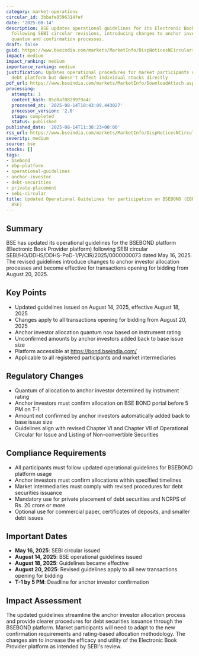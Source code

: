 ```yaml
---
category: market-operations
circular_id: 3bbafe8596314fef
date: '2025-08-14'
description: BSE updates operational guidelines for its Electronic Book Provider platform
  following SEBI circular revisions, introducing changes to anchor investor allocation
  quantum and confirmation processes.
draft: false
guid: https://www.bseindia.com/markets/MarketInfo/DispNoticesNCirculars.aspx?Noticeid={DD64F892-463B-4E3E-9260-F681B5ADF032}&noticeno=20250814-19&dt=08/14/2025&icount=19&totcount=67&flag=0
impact: medium
impact_ranking: medium
importance_ranking: medium
justification: Updates operational procedures for market participants using BSE's
  debt platform but doesn't affect individual stocks directly
pdf_url: https://www.bseindia.com/markets/MarketInfo/DownloadAttach.aspx?id=20250814-19&attachedId=57e45a5f-5db8-4a34-81b5-668e4c176061
processing:
  attempts: 1
  content_hash: 85d8af0829979a4c
  processed_at: '2025-08-14T18:43:09.443027'
  processor_version: '2.0'
  stage: completed
  status: published
published_date: '2025-08-14T11:38:23+00:00'
rss_url: https://www.bseindia.com/markets/MarketInfo/DispNoticesNCirculars.aspx?Noticeid={DD64F892-463B-4E3E-9260-F681B5ADF032}&noticeno=20250814-19&dt=08/14/2025&icount=19&totcount=67&flag=0
severity: medium
source: bse
stocks: []
tags:
- bsebond
- ebp-platform
- operational-guidelines
- anchor-investor
- debt-securities
- private-placement
- sebi-circular
title: Updated Operational Guidelines for participation on BSEBOND (EBP platform of
  BSE)
---
```


## Summary

BSE has updated its operational guidelines for the BSEBOND platform (Electronic Book Provider platform) following SEBI circular SEBI/HO/DDHS/DDHS-PoD-1/P/CIR/2025/0000000073 dated May 16, 2025. The revised guidelines introduce changes to anchor investor allocation processes and become effective for transactions opening for bidding from August 20, 2025.

## Key Points

- Updated guidelines issued on August 14, 2025, effective August 18, 2025
- Changes apply to all transactions opening for bidding from August 20, 2025
- Anchor investor allocation quantum now based on instrument rating
- Unconfirmed amounts by anchor investors added back to base issue size
- Platform accessible at https://bond.bseindia.com/
- Applicable to all registered participants and market intermediaries

## Regulatory Changes

- Quantum of allocation to anchor investor determined by instrument rating
- Anchor investors must confirm allocation on BSE BOND portal before 5 PM on T-1
- Amount not confirmed by anchor investors automatically added back to base issue size
- Guidelines align with revised Chapter VI and Chapter VII of Operational Circular for Issue and Listing of Non-convertible Securities

## Compliance Requirements

- All participants must follow updated operational guidelines for BSEBOND platform usage
- Anchor investors must confirm allocations within specified timelines
- Market intermediaries must comply with revised procedures for debt securities issuance
- Mandatory use for private placement of debt securities and NCRPS of Rs. 20 crore or more
- Optional use for commercial paper, certificates of deposits, and smaller debt issues

## Important Dates

- **May 16, 2025**: SEBI circular issued
- **August 14, 2025**: BSE operational guidelines issued
- **August 18, 2025**: Guidelines became effective
- **August 20, 2025**: Revised guidelines apply to all new transactions opening for bidding
- **T-1 by 5 PM**: Deadline for anchor investor confirmation

## Impact Assessment

The updated guidelines streamline the anchor investor allocation process and provide clearer procedures for debt securities issuance through the BSEBOND platform. Market participants will need to adapt to the new confirmation requirements and rating-based allocation methodology. The changes aim to increase the efficacy and utility of the Electronic Book Provider platform as intended by SEBI's review.